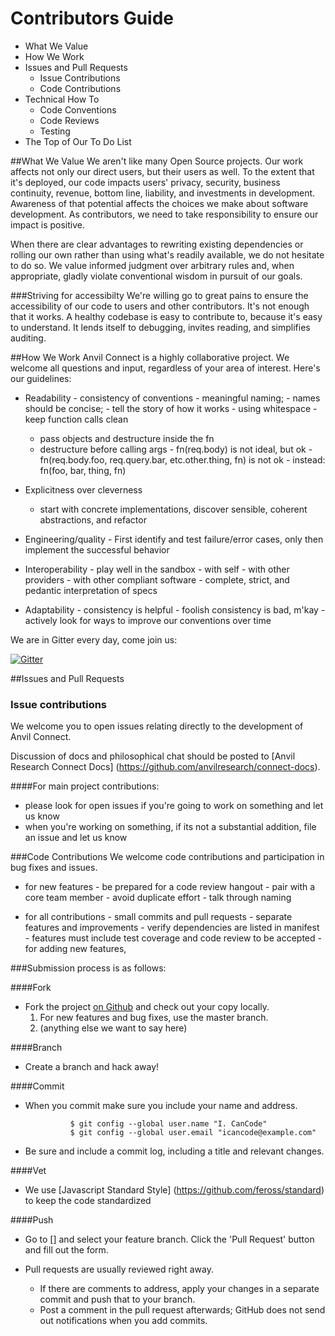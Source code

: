 # Contributors Guide

- What We Value
- How We Work
- Issues and Pull Requests
	- Issue Contributions
	- Code Contributions
- Technical How To
	- Code Conventions
	- Code Reviews
	- Testing
- The Top of Our To Do List

##What We Value
We aren't like many Open Source projects. Our work affects not only our direct users, but their users as well. To the extent that it's deployed, our code impacts users' privacy, security, business continuity, revenue, bottom line, liability, and investments in development. Awareness of that potential affects the choices we make about software development. As contributors, we need to take responsibility to ensure our impact is positive. 

When there are clear advantages to rewriting existing dependencies or rolling our own rather than using what's readily available, we do not hesitate to do so. We value informed judgment over arbitrary rules and, when appropriate, gladly violate conventional wisdom in pursuit of our goals.

###Striving for accessibilty
We're willing go to great pains to ensure the accessibility of our code to users and other contributors. It's not enough that it works. A healthy codebase is easy to contribute to, because it's easy to understand. It lends itself to debugging, invites reading, and simplifies auditing.

##How We Work
Anvil Connect is a highly collaborative project. We welcome all questions and input, regardless of your area of interest. Here's our guidelines:

   - Readability
    - consistency of conventions
    - meaningful naming; 
    - names should be concise; 
    - tell the story of how it works
    - using whitespace
    - keep function calls clean
      - pass objects and destructure inside the fn
      - destructure before calling args
      		- fn(req.body) is not ideal, but ok
     		- fn(req.body.foo, req.query.bar, etc.other.thing, fn) is not ok
     			- instead: fn(foo, bar, thing, fn)

   - Explicitness over cleverness
       - start with concrete implementations, discover sensible, coherent abstractions, and refactor

- Engineering/quality
       - First identify and test failure/error cases, only then implement the successful behavior

- Interoperability
       - play well in the sandbox
       - with self
       - with other providers
       - with other compliant software
       - complete, strict, and pedantic interpretation of specs


- Adaptability
       - consistency is helpful
       - foolish consistency is bad, m'kay
       - actively look for ways to improve our conventions over time


      
We are in Gitter every day, come join us:

[![Gitter](https://badges.gitter.im/anvilresearch/connect.svg)](https://gitter.im/anvilresearch/connect)

##Issues and Pull Requests

### Issue contributions
We welcome you to open issues relating directly to the development of Anvil Connect.

Discussion of docs and philosophical chat should be posted to [Anvil Research Connect Docs] (https://github.com/anvilresearch/connect-docs).

####For main project contributions: 

- please look for open issues if you're going to work on something and let us know 
- when you're working on something, if its not a substantial addition, file an issue and let us know

###Code Contributions
We welcome code contributions and participation in bug fixes and issues.
 
- for new features
       - be prepared for a code review hangout
       - pair with a core team member
           - avoid duplicate effort
           - talk through naming

- for all contributions
       - small commits and pull requests
       - separate features and improvements
       - verify dependencies are listed in manifest
       - features must include test coverage and code review to be accepted
       - for adding new features,

###Submission process is as follows:

####Fork
- Fork the project [on Github](https://github.com/anvilresearch) and check out your copy locally.
	1. For new features and bug fixes, use the master branch.
	2.  (anything else we want to say here)

####Branch
- Create a branch and hack away!
	
####Commit
- When you commit make sure you include your name and address.

				$ git config --global user.name "I. CanCode"
				$ git config --global user.email "icancode@example.com"
- Be sure and include a commit log, including a title and relevant changes.

####Vet
- We use [Javascript Standard Style] (https://github.com/feross/standard) to keep the code standardized

####Push
- Go to [] and select your feature branch. Click the 'Pull Request' button and fill out the form.

- Pull requests are usually reviewed right away. 
	- If there are comments to address, apply your changes in a separate commit and push that to your branch. 
	- Post a comment in the pull request afterwards; GitHub does not send out notifications when you add commits.